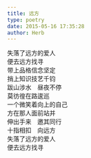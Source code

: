 ```yaml
---  
title: 远方  
type: poetry  
date: 2015-05-16 17:35:28  
author: Herb    
---  
```

失落了远方的爱人  
便去远方找寻  
带上品格信念坚定  
捎上知识技艺千钧  
跋山涉水　昼夜不停  
莫彷徨在路逡巡  
一个微笑着向上的自己  
方在那人面前站并  
伸出手来　邀其同行  
十指相扣　向远方  
失落了远方的爱人  
便去远方找寻